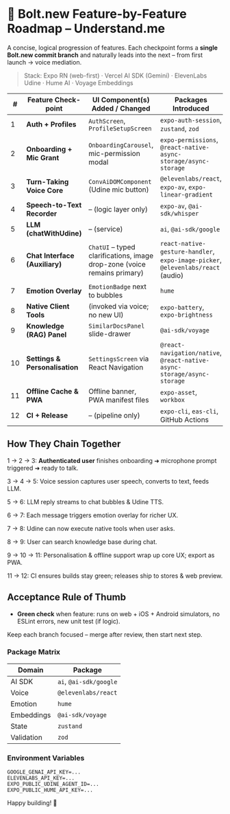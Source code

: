 # 🚦 Bolt.new Feature-by-Feature Roadmap – Understand.me

A concise, logical progression of features. Each checkpoint forms a **single Bolt.new commit branch** and naturally leads into the next – from first launch → voice mediation.

> Stack: Expo RN (web-first) · Vercel AI SDK (Gemini) · ElevenLabs Udine · Hume AI · Voyage Embeddings

| # | Feature Check-point | UI Component(s) Added / Changed | Packages Introduced |
|---|--------------------|---------------------------------|-----------------------------|
| 1 | **Auth + Profiles** | `AuthScreen`, `ProfileSetupScreen` | `expo-auth-session`, `zustand`, `zod` |
| 2 | **Onboarding + Mic Grant** | `OnboardingCarousel`, mic-permission modal | `expo-permissions`, `@react-native-async-storage/async-storage` |
| 3 | **Turn-Taking Voice Core** | `ConvAiDOMComponent` (Udine mic button) | `@elevenlabs/react`, `expo-av`, `expo-linear-gradient` |
| 4 | **Speech-to-Text Recorder** | – (logic layer only) | `expo-av`, `@ai-sdk/whisper` |
| 5 | **LLM (chatWithUdine)** | – (service) | `ai`, `@ai-sdk/google` |
| 6 | **Chat Interface (Auxiliary)** | `ChatUI` – typed clarifications, image drop-zone (voice remains primary) | `react-native-gesture-handler`, `expo-image-picker`, `@elevenlabs/react` (audio) |
| 7 | **Emotion Overlay** | `EmotionBadge` next to bubbles | `hume` |
| 8 | **Native Client Tools** | (invoked via voice; no new UI) | `expo-battery`, `expo-brightness` |
| 9 | **Knowledge (RAG) Panel** | `SimilarDocsPanel` slide-drawer | `@ai-sdk/voyage` |
| 10 | **Settings & Personalisation** | `SettingsScreen` via React Navigation | `@react-navigation/native`, `@react-native-async-storage/async-storage` |
| 11 | **Offline Cache & PWA** | Offline banner, PWA manifest files | `expo-asset`, `workbox` |
| 12 | **CI + Release** | – (pipeline only) | `expo-cli`, `eas-cli`, GitHub Actions |

## How They Chain Together
1 → 2 → 3: **Authenticated user** finishes onboarding ➜ microphone prompt triggered ➜ ready to talk.

3 → 4 → 5: Voice session captures user speech, converts to text, feeds LLM.

5 → 6: LLM reply streams to chat bubbles & Udine TTS.

6 → 7: Each message triggers emotion overlay for richer UX.

7 → 8: Udine can now execute native tools when user asks.

8 → 9: User can search knowledge base during chat.

9 → 10 → 11: Personalisation & offline support wrap up core UX; export as PWA.

11 → 12: CI ensures builds stay green; releases ship to stores & web preview.

## Acceptance Rule of Thumb
* **Green check** when feature: runs on web + iOS + Android simulators, no ESLint errors, new unit test (if logic).

Keep each branch focused – merge after review, then start next step.

### Package Matrix
| Domain | Package |
|---|---|
| AI SDK | `ai`, `@ai-sdk/google` |
| Voice | `@elevenlabs/react` |
| Emotion | `hume` |
| Embeddings | `@ai-sdk/voyage` |
| State | `zustand` |
| Validation | `zod` |

### Environment Variables
```
GOOGLE_GENAI_API_KEY=...
ELEVENLABS_API_KEY=...
EXPO_PUBLIC_UDINE_AGENT_ID=...
EXPO_PUBLIC_HUME_API_KEY=...
```

Happy building! 🚀
